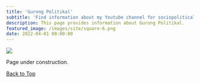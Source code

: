 ```yaml
---
title: 'Gurong Politikal'
subtitle: 'Find information about my Youtube channel for sociopolitical commentaries, "Gurong Politikal."'
description: This page provides information about Gurong Politikal.
featured_image: /images/site/square-6.png
date: 2022-04-01 00:00:00
---
```


![](/images/gurongpolitikal/Gurong_Politikal.png)

Page under construction.

<a href="#" class="button button--large">Back to Top</a>